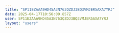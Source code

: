 ```yaml
---
title: "SP11EZAAA9HD45A3N763QZDJ3BQ3VMJER5AXA7YRJ"
date: 2025-04-17T10:56:00.857Z
user: SP11EZAAA9HD45A3N763QZDJ3BQ3VMJER5AXA7YRJ
layout: "users"
---
```

    